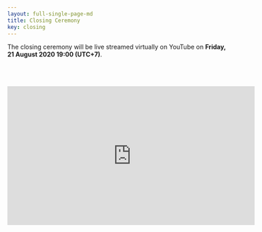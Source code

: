 ```yaml
---
layout: full-single-page-md
title: Closing Ceremony
key: closing
---
```


The closing ceremony will be live streamed virtually on YouTube on **Friday, 21 August 2020 19:00 (UTC+7)**.

<iframe width="560" height="315" style="display:block;margin:4rem auto" src="https://www.youtube.com/embed/xhwCoW4xN-A" frameborder="0" allow="accelerometer; autoplay; encrypted-media; gyroscope; picture-in-picture" allowfullscreen></iframe>
